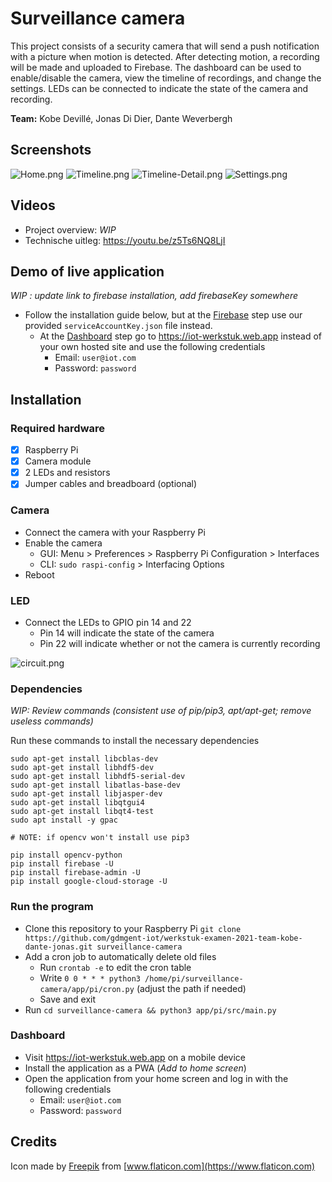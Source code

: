 # Surveillance camera

This project consists of a security camera that will send a push notification with a picture when motion is detected. After detecting motion, a recording will be made and uploaded to Firebase. The dashboard can be used to enable/disable the camera, view the timeline of recordings, and change the settings. LEDs can be connected to indicate the state of the camera and recording.

**Team:** Kobe Devillé, Jonas Di Dier, Dante Weverbergh

## Screenshots

![Home.png](https://i.postimg.cc/MG4xdbMj/Home.png) ![Timeline.png](https://i.postimg.cc/8cgGVpbp/Timeline.png) ![Timeline-Detail.png](https://i.postimg.cc/yNWsmrdH/Timeline-Detail.png) ![Settings.png](https://i.postimg.cc/k4bCZ6KY/Settings.png)

## Videos
  - Project overview: _WIP_
  - Technische uitleg: https://youtu.be/z5Ts6NQ8LjI

## Demo of live application
_WIP : update link to firebase installation, add firebaseKey somewhere_
  - Follow the installation guide below, but at the [Firebase](#Dashboard) step use our provided `serviceAccountKey.json` file instead.
    - At the [Dashboard](#Dashboard) step go to https://iot-werkstuk.web.app instead of your own hosted site and use the following credentials
      - Email: `user@iot.com`
      - Password: `password`
  
## Installation

### Required hardware

- [x] Raspberry Pi
- [x] Camera module
- [x] 2 LEDs and resistors
- [x] Jumper cables and breadboard (optional)

### Camera

- Connect the camera with your Raspberry Pi
- Enable the camera
  - GUI: Menu > Preferences > Raspberry Pi Configuration > Interfaces
  - CLI: `sudo raspi-config` > Interfacing Options
- Reboot

### LED

- Connect the LEDs to GPIO pin 14 and 22
  - Pin 14 will indicate the state of the camera
  - Pin 22 will indicate whether or not the camera is currently recording

![circuit.png](https://i.postimg.cc/W14bb40S/circuit.png)

### Dependencies

_WIP: Review commands (consistent use of pip/pip3, apt/apt-get; remove useless commands)_

Run these commands to install the necessary dependencies

```
sudo apt-get install libcblas-dev
sudo apt-get install libhdf5-dev
sudo apt-get install libhdf5-serial-dev
sudo apt-get install libatlas-base-dev
sudo apt-get install libjasper-dev
sudo apt-get install libqtgui4
sudo apt-get install libqt4-test
sudo apt install -y gpac

# NOTE: if opencv won't install use pip3

pip install opencv-python
pip install firebase -U
pip install firebase-admin -U
pip install google-cloud-storage -U
```

### Run the program

- Clone this repository to your Raspberry Pi `git clone https://github.com/gdmgent-iot/werkstuk-examen-2021-team-kobe-dante-jonas.git surveillance-camera`
- Add a cron job to automatically delete old files
  - Run `crontab -e` to edit the cron table
  - Write `0 0 * * * python3 /home/pi/surveillance-camera/app/pi/cron.py` (adjust the path if needed)
  - Save and exit
- Run `cd surveillance-camera && python3 app/pi/src/main.py`

### Dashboard

- Visit https://iot-werkstuk.web.app on a mobile device
- Install the application as a PWA (_Add to home screen_)
- Open the application from your home screen and log in with the following credentials
  - Email: `user@iot.com`
  - Password: `password`

## Credits

Icon made by [Freepik](https://www.freepik.com) from [www.flaticon.com](https://www.flaticon.com)
